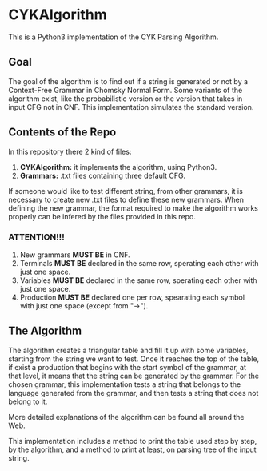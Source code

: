 # CYKAlgorithm
This is a Python3 implementation of the CYK Parsing Algorithm.

## Goal
The goal of the algorithm is to find out if a string is generated or not by a Context-Free Grammar in Chomsky Normal Form.
Some variants of the algorithm exist, like the probabilistic version or the version that takes in input CFG not in CNF. This implementation simulates the standard version.

## Contents of the Repo
In this repository there 2 kind of files: 
1. **CYKAlgorithm:** it implements the algorithm, using Python3.
2. **Grammars:** .txt files containing three default CFG.

If someone would like to test different string, from other grammars, it is necessary to create new .txt files to define these new grammars. When defining the new grammar, the format required to make the algorithm works properly can be infered by the files provided in this repo.

### ATTENTION!!!
1. New grammars **MUST BE** in CNF. 
2. Terminals **MUST BE** declared in the same row, sperating each other with just one space.
3. Variables **MUST BE** declared in the same row, sperating each other with just one space. 
4. Production **MUST BE** declared one per row, spearating each symbol with just one space (except from "->").

## The Algorithm
The algorithm creates a triangular table and fill it up with some variables, starting from the string we want to test. Once it reaches the top of the table, if exist a production that begins with the start symbol of the grammar, at that level, it means that the string can be generated by the grammar. For the chosen grammar, this implementation tests a string that belongs to the language generated from the grammar, and then tests a string that does not belong to it.

More detailed explanations of the algorithm can be found all around the Web.

This implementation includes a method to print the table used step by step, by the algorithm, and a method to print at least, on parsing tree of the input string.
